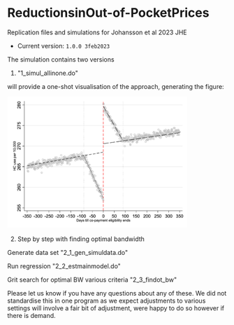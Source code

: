 # ReductionsinOut-of-PocketPrices
Replication files and simulations for Johansson et al 2023 JHE


- Current version: `1.0.0 3feb2023`

The simulation contains two versions

1. "1_simul_allinone.do"

will provide a one-shot visualisation of the approach, generating the figure: 

<img src="simulation_figure.png" height="300">

2. Step by step with finding optimal bandwidth 

Generate data set 
"2_1_gen_simuldata.do"

Run regression
"2_2_estmainmodel.do"

Grit search for optimal BW various criteria
"2_3_findot_bw"

Please let us know if you have any questions about any of these. We did not standardise this in one program as we expect adjustments to various settings will involve a fair bit of adjustment, were happy to do so however if there is demand. 